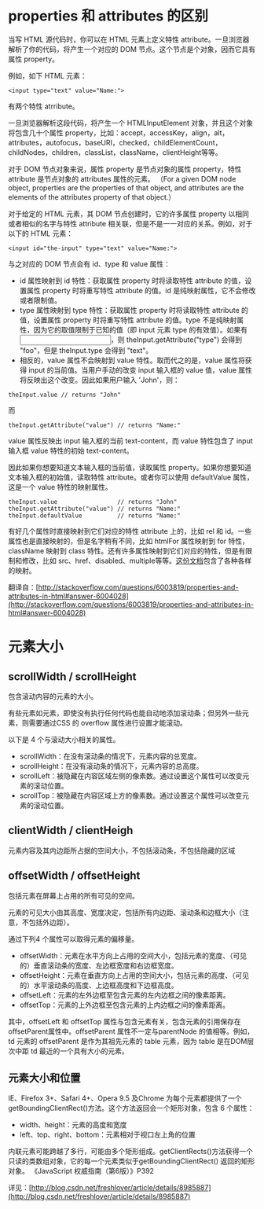 # properties 和 attributes 的区别

当写 HTML 源代码时，你可以在 HTML 元素上定义特性 attribute。一旦浏览器解析了你的代码，将产生一个对应的 DOM 节点。这个节点是个对象，因而它具有属性 property。

例如，如下 HTML 元素：

```
<input type="text" value="Name:">
```

有两个特性 atrribute。

一旦浏览器解析这段代码，将产生一个 HTMLInputElement 对象，并且这个对象将包含几十个属性 property，比如：accept，accessKey，align，alt，attributes，autofocus，baseURI，checked，childElementCount，childNodes，children，classList，className，clientHeight等等。

对于 DOM 节点对象来说，属性 property 是节点对象的属性 property，特性 attribute 是节点对象的 attributes 属性的元素。
（For a given DOM node object, properties are the properties of that object, and attributes are the elements of the attributes property of that object.）

对于给定的 HTML 元素，其 DOM 节点创建时，它的许多属性 property 以相同或者相似的名字与特性 attribute 相关联，但是不是一一对应的关系。例如，对于以下的 HTML 元素：

```
<input id="the-input" type="text" value="Name:">
```

与之对应的 DOM 节点会有 id、type 和 value 属性：
- id 属性映射到 id 特性：获取属性 property 时将读取特性 attribute 的值，设置属性 property 时将重写特性 attribute 的值。id 是纯映射属性，它不会修改或者限制值。
- type 属性映射到 type 特性：获取属性 property 时将读取特性 attribute 的值，设置属性 property 时将重写特性 attribute 的值。type 不是纯映射属性，因为它的取值限制于已知的值（即 input 元素 type 的有效值）。如果有 <input type="foo">，则 theInput.getAttribute("type") 会得到 "foo"，但是 theInput.type 会得到 "text"。
- 相反的，value 属性不会映射到 value 特性。取而代之的是，value 属性将获得 input 的当前值。当用户手动的改变 input 输入框的 value 值，value 属性将反映出这个改变。因此如果用户输入 'John'，则：

```
theInput.value // returns "John"
```

而

```
theInput.getAttribute("value") // returns "Name:"
```

value 属性反映出 input 输入框的当前 text-content，而 value 特性包含了 input 输入框 value 特性的初始 text-content。

因此如果你想要知道文本输入框的当前值，读取属性 property。如果你想要知道文本输入框的初始值，读取特性 attribute。或者你可以使用 defaultValue 属性，这是一个 value 特性的映射属性。

```
theInput.value                 // returns "John"
theInput.getAttribute("value") // returns "Name:"
theInput.defaultValue          // returns "Name:"
```

有好几个属性时直接映射到它们对应的特性 attribute 上的，比如 rel 和 id。一些属性也是直接映射的，但是名字稍有不同，比如 htmlFor 属性映射到 for 特性，className 映射到 class 特性。还有许多属性映射到它们对应的特性，但是有限制和修改，比如 src、href、disabled、multiple等等。[这份文档](https://www.w3.org/TR/html5/infrastructure.html#reflect)包含了各种各样的映射。

翻译自：[http://stackoverflow.com/questions/6003819/properties-and-attributes-in-html#answer-6004028](http://stackoverflow.com/questions/6003819/properties-and-attributes-in-html#answer-6004028)


# 元素大小

## scrollWidth / scrollHeight

包含滚动内容的元素的大小。

有些元素如<html>元素，即使没有执行任何代码也能自动地添加滚动条；但另外一些元素，则需要通过CSS 的
overflow 属性进行设置才能滚动。

以下是 4 个与滚动大小相关的属性。
- scrollWidth：在没有滚动条的情况下，元素内容的总宽度。
- scrollHeight：在没有滚动条的情况下，元素内容的总高度。
- scrollLeft：被隐藏在内容区域左侧的像素数。通过设置这个属性可以改变元素的滚动位置。
- scrollTop：被隐藏在内容区域上方的像素数。通过设置这个属性可以改变元素的滚动位置。


## clientWidth / clientHeigh

元素内容及其内边距所占据的空间大小，不包括滚动条，不包括隐藏的区域


## offsetWidth / offsetHeight

包括元素在屏幕上占用的所有可见的空间。

元素的可见大小由其高度、宽度决定，包括所有内边距、滚动条和边框大小（注意，不包括外边距）。

通过下列4 个属性可以取得元素的偏移量。
- offsetWidth：元素在水平方向上占用的空间大小，包括元素的宽度、（可见的）垂直滚动条的宽度、左边框宽度和右边框宽度。
- offsetHeight：元素在垂直方向上占用的空间大小，包括元素的高度、（可见的）水平滚动条的高度、上边框高度和下边框高度。
- offsetLeft：元素的左外边框至包含元素的左内边框之间的像素距离。
- offsetTop：元素的上外边框至包含元素的上内边框之间的像素距离。

其中，offsetLeft 和 offsetTop 属性与包含元素有关，包含元素的引用保存在offsetParent属性中。offsetParent 属性不一定与parentNode 的值相等。例如，td 元素的 offsetParent 是作为其祖先元素的 table 元素，因为 table 是在DOM层次中距 td 最近的一个具有大小的元素。


## 元素大小和位置

IE、Firefox 3+、Safari 4+、Opera 9.5 及Chrome 为每个元素都提供了一个getBoundingClientRect()方法。这个方法返回会一个矩形对象，包含 6 个属性：
- width、height：元素的高度和宽度
- left、top、right、bottom：元素相对于视口左上角的位置

内联元素可能跨越了多行，可能由多个矩形组成。getClientRects()方法获得一个只读的类数组对象，它的每一个元素类似于getBoundingClientRect() 返回的矩形对象。
《JavaScript 权威指南（第6版）》P392

详见：[http://blog.csdn.net/freshlover/article/details/8985887](http://blog.csdn.net/freshlover/article/details/8985887)
















